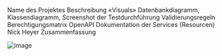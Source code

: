 Name des Projektes 
Beschreibung
«Visuals» Datenbankdiagramm, Klassendiagramm, Screenshot der Testdurchführung
Validierungsregeln
Berechtigungsmatrix
OpenAPI Dokumentation der Services (Resourcen)
Nick Heyer
Zusammenfassung




![image](https://github.com/user-attachments/assets/857e8595-94a8-44f9-af85-b9a8f2b8da79)
